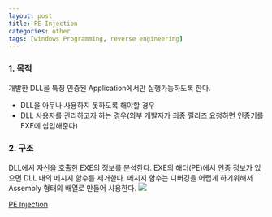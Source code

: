 ```yaml
---
layout: post
title: PE Injection
categories: other
tags: [windows Programming, reverse engineering]
---
```


### 1. 목적
개발한 DLL을 특정 인증된 Application에서만 실행가능하도록 한다. 
- DLL을 아무나 사용하지 못하도록 해야할 경우
- DLL 사용자를 관리하고자 하는 경우(외부 개발자가 최종 릴리즈 요청하면 인증키를 EXE에 삽입해준다)
      
### 2. 구조
DLL에서 자신을 호출한 EXE의 정보를 분석한다. EXE의 해더(PE)에서 인증 정보가 있으면 DLL 내의 메시지 함수를 제거한다.
메시지 함수는 디버깅을 어렵게 하기위해서 Assembly 형태의 배열로 만들어 사용한다.
![](http://postfiles7.naver.net/20110901_230/adsloader_1314864120480cdBBz_PNG/1.PNG?type=w2)

[PE Injection](https://github.com/VintageAppMaker/PE_Injection)
